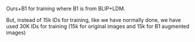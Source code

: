 Ours+B1 for training where B1 is from BLIP+LDM. 

But, instead of 15k IDs for training, like we have normally done, we have used 30K IDs for training (15k for original images and 15k for B1 augmented images)